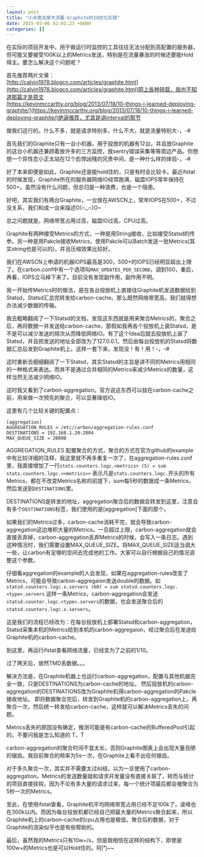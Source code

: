 ```yaml
---
layout: post
title: "小水管支撑大流量-Graphite的IO优化实践"
date: 2015-05-06 02:01:23 +8000
categories: []
---
```

<!-- datetime: 2015-05-06 02:01:23 -->

在实际的项目开发中，用于做运行时监控的工具往往无法分配到高配置的服务器，但可能又要接受100K以上的Metrics发送，特别是在流量暴涨的时候还要能Hold得主。要怎么解决这个问题呢？

<!-- more -->

首先推荐两片文章：   
[http://calvin1978.blogcn.com/articles/graphite.html](http://calvin1978.blogcn.com/articles/graphite.html)网上各种转载，我也不知道那篇才是原文     
[https://kevinmccarthy.org/blog/2013/07/18/10-things-i-learned-deploying-graphite/](https://kevinmccarthy.org/blog/2013/07/18/10-things-i-learned-deploying-graphite/)绝逼推荐，尤其是讲interval的那节    

做我们这行的，什么不多，就是请求特别多，什么不大，就是流量特别大-，-#

首先我们的Graphite只有一台小机器，用于投放的机器有12台。并且放Graphite的这台小机器还兼顾着放许多的三方监控，放sentry错误采集等等周边产品。你想想一个异性恋小正太站在12个彪悍凶残的兄贵中间，是一种什么样的体验-，-#

好了本来即便是如此，Graphite还是能hold住的，只是有时会比较卡。最近ifstat的时候发现，Graphite所在的服务器网络IO经常跑满，磁盘IOPS常年保持在500+。虽然没有什么问题，但总归是一种浪费，也是一个隐患。

好吧，其实我们有两台Graphite，一台放在AWSCN上，常年IOPS在500+，不过没关系，我们和成一台来描述O(∩_∩)O~

总之问题就是，网络带宽占用过高，磁盘IO过高，CPU过高。

Graphite有两种接受Metrics的方式，一种是用String接收，比如接受Statsd的传参。另一种是用Pakcle接收Metrics，使用Pakcle可以Batch发送一批Metrics(其实string也是可以的)，并且压缩效果比较好。

我们在AWSCN上申请的机器IOPS最高是300，500+的IOPS已经明显超出上限了。在carbon.conf中有一个选项叫`MAX_UPDATES_PER_SECOND`，调到100，重启，再看，IOPS立马掉下来了。目前没有发现副作用，副作用不明。

我一开始传Metrics时的做法，是在各台投放机上直接往Graphite机发送数据给到Statsd，Statsd汇总完转发给carbon-cache。那么既然网络带宽高，我们就得想办法减少数据的传输。

我去粗略翻阅了一下Statsd的文档，发现这东西就是用来聚合Metrics的，聚合之后，再将数据一并发送给carbon-cache，那假如我再各个投放机上装Statsd，是不是可以减少发送的频次从而降低网络IO。有了这个Idea后就去投放机上装了Statsd，并且把发送的地址全部改为了127.0.0.1。然后由每台投放机的Statsd将数据汇总后发到Graphite机上。这样一套下来，发现没！有！用！-，-#

这时重新去细细翻阅了一下Statsd，其实Statsd的主旨是讲不同的Metrics用相同的一种格式来表达。而并不是通过合并相同的Metrics来减少Metrics的数量，这样当然无法减少网络IO。

这时我又看到了carbon-aggregation。官方说这东西可以挂在carbon-cache之前，用来做一次预先的聚合，可以显著降低IO。

这里有几个比较关键的配置点：

```
[aggregation]
AGGREGATION_RULES = /etc/carbon/aggregation-rules.conf
DESTINATIONS = 192.168.1.20:2004
MAX_QUEUE_SIZE = 20000
```

AGGREGATION_RULES 配置聚合的方式，聚合的方式在官方github的example中有比较详细的注释，我这里就不再多重复一次了，在aggregation-rules.conf里，我直接增加了一行`stats.counters.logc.<metrics> (5) = sum
stats.counters.logc.<<metrics>>` 表示凡是`stats.counters.logc.`开头的所有Metrics，都在不改变Metrics名称的前提下，sum每5秒的数据成一条Metrics，然后发送到`DESTINATIONS`里。

DESTINATIONS是转发的地址，aggregation聚合后的数据会转发到这里，注意会有多个`DESTINATIONS`标签，我们使用的是[aggregation]下面的那个。

如果我们的Metrics过多，carbon-cache消耗不完，就会导致carbon-aggregation这边堆积大量的Metrics，一旦超过上限，carbon-aggregation就会直接丢弃掉，carbon-aggregation丢弃Metrics的时候，会写入一条日志。遇到这种情况时，我们需要设置MAX_QUEUE_SIZE。将MAX_QUEUE_SIZE适当调大一些，让carbon有足够的空间去完成他的工作。大家可以自行根据自己的情况调整这个参数。

仔细看aggregation的example的人会发现，如果在aggregation-rules改变了Metrics，可能会导致carbon-aggregaion发送double的数据。如`statsd.counters.logc.x.servers (60) = sum
statsd.counters.logc.<type>.servers`
这样一条Metrics，carbon-aggregation会发送`statsd.counter.logc.<type>.servers`的数据，也会发送聚合后的`statsd.counters.logc.x.servers`。

这是我们的流程已经改为：在每台投放机上部署Statsd和carbon-aggregation，Statsd采集本机的Metrics给到本机的carbon-aggregaion，经过聚合后在发送给Graphite机的carbon-cache。

到这里，再运行ifstat查看网络流量，已经变为了之前的1/10。

过了两天后，居然TMD丢数据。。。

解决方法是，在Graphite机器上也运行carbon-aggregation，配置与其他机器完全一致，只是DESTINATIONS为carbon-cache的地址。
然后投放机的carbon-aggregation的DESTINATIONS改为Graphite机得carbon-aggregation的Pakcle接收地址。
即将数据聚合完后，转发到Graphite机的carbon-aggregation上，再聚合一次，然后统一转发给carbon-cache，这样就可以解决Metrics丢失的问题。

Metrics丢失的原因没有确定，推测可能是有carbon-cache的BufferedPool引起的。不要问我是怎么知道的 T，T

carbon-aggregation的聚合时间不宜太长，否则Graphite图表上会出现大量丑陋的锯齿。我目前聚合的频率为5s一次，在Graphite上看不出任何锯齿。

对于多久聚合一次，其实并不需要太过纠结，以为一旦使用了carbon-aggregation，Metrics的发送数量就和请求并发量没有直接关联了，转而与统计的项目直接挂钩，因为不论有多大量的请求过来，每一个统计项最后都会被聚合为5秒一次的Metrics。

至此，在使用ifstat查看，Graphite机平均网络带宽占用已经不足100k了，波峰也在300k以内。而因为每台投放机都已经自己把最大量的Metrics聚合起来，所以Graphite机上的carbon-cache的cpu占用也是极低。聚合后的数据，对于Graphite的渲染似乎也是有些帮助的。

最后，虽然我的Metrics只有10w+/s，但是我相信在这样的结构下，即使是100w+的Metrics也是可以Hold住的。阿门~~
